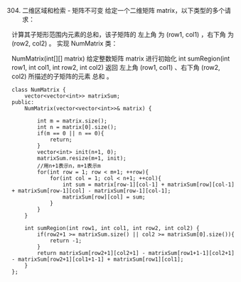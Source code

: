 304. 二维区域和检索 - 矩阵不可变
给定一个二维矩阵 matrix，以下类型的多个请求：

计算其子矩形范围内元素的总和，该子矩阵的 左上角 为 (row1, col1) ，右下角 为 (row2, col2) 。
实现 NumMatrix 类：

NumMatrix(int[][] matrix) 给定整数矩阵 matrix 进行初始化
int sumRegion(int row1, int col1, int row2, int col2) 返回 左上角 (row1, col1) 、右下角 (row2, col2) 所描述的子矩阵的元素 总和 。  



	class NumMatrix {
	    vector<vector<int>> matrixSum;
	public:
	    NumMatrix(vector<vector<int>>& matrix) {
	        
	        int m = matrix.size();
	        int n = matrix[0].size();
	        if(m == 0 || n == 0){
	            return;
	        }
	        vector<int> init(n+1, 0);
	        matrixSum.resize(m+1, init);
	        //用n+1表示n，m+1表示m
	        for(int row = 1; row < m+1; ++row){
	            for(int col = 1; col < n+1; ++col){
	                int sum = matrix[row-1][col-1] + matrixSum[row][col-1] + matrixSum[row-1][col] - matrixSum[row-1][col-1];
	                matrixSum[row][col] = sum;
	            }
	        }
	    }
	    
	    int sumRegion(int row1, int col1, int row2, int col2) {
	        if(row2+1 >= matrixSum.size() || col2 >= matrixSum[0].size()){
	            return -1;
	        }
	        return matrixSum[row2+1][col2+1] - matrixSum[row1+1-1][col2+1] - matrixSum[row2+1][col1+1-1] + matrixSum[row1][col1];
	    }
	};